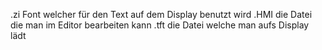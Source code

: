 .zi Font welcher für den Text auf dem Display benutzt wird
.HMI die Datei die man im Editor bearbeiten kann
.tft die Datei welche man aufs Display lädt